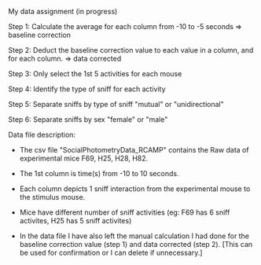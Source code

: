 My data assignment (in progress)

  Step 1: Calculate the average for each column from -10 to -5 seconds => baseline correction
  
  Step 2: Deduct the baseline correction value to each value in a column, and for each column. => data corrected
  
  Step 3: Only select the 1st 5 activities for each mouse
  
  Step 4: Identify the type of sniff for each activity
  
  Step 5: Separate sniffs by type of sniff "mutual" or "unidirectional"
  
  Step 6: Separate sniffs by sex "female" or "male"
  
  
Data file description:

  - The csv file "SocialPhotometryData_RCAMP" contains the Raw data of experimental mice F69, H25, H28, H82.
  
  - The 1st column is time(s) from -10 to 10 seconds.
  
  - Each column depicts 1 sniff interaction from the experimental mouse to the stimulus mouse.
  
  - Mice have different number of sniff activities (eg: F69 has 6 sniff activites, H25 has 5 sniff activites)
  
  - In the data file I have also left the manual calculation I had done for the baseline correction value (step 1) and data corrected (step 2). [This can be used for confirmation or I can delete if unnecessary.]